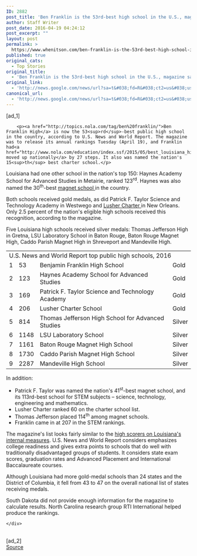 ```yaml
---
ID: 2882
post_title: 'Ben Franklin is the 53rd-best high school in the U.S., magazine says &#8211; NOLA.com'
author: Staff Writer
post_date: 2016-04-19 04:24:12
post_excerpt: ""
layout: post
permalink: >
  https://www.whenitson.com/ben-franklin-is-the-53rd-best-high-school-in-the-u-s-magazine-says-nola-com/
published: true
original_cats:
  - Top Stories
original_title:
  - 'Ben Franklin is the 53rd-best high school in the U.S., magazine says - NOLA.com'
original_link:
  - 'http://news.google.com/news/url?sa=t&#038;fd=R&#038;ct2=us&#038;usg=AFQjCNGC1FzxaA6tCfvfq0O-PDT613e4SA&#038;clid=c3a7d30bb8a4878e06b80cf16b898331&#038;cid=52779089612627&#038;ei=6rIVV7j_B827hAHUiYGICQ&#038;url=http://www.nola.com/education/index.ssf/2016/04/ben_franklin_best_high_school.html'
canonical_url:
  - 'http://news.google.com/news/url?sa=t&#038;fd=R&#038;ct2=us&#038;usg=AFQjCNGC1FzxaA6tCfvfq0O-PDT613e4SA&#038;clid=c3a7d30bb8a4878e06b80cf16b898331&#038;cid=52779089612627&#038;ei=6rIVV7j_B827hAHUiYGICQ&#038;url=http://www.nola.com/education/index.ssf/2016/04/ben_franklin_best_high_school.html'
---
```

 [ad_1]
<br><div readability="63.098901098901">

		
		

		<p><a href="http://topics.nola.com/tag/ben%20franklin/">Ben Franklin High</a> is now the 53<sup>rd</sup>-best public high school in the country, according to U.S. News and World Report. The magazine was to release its annual rankings Tuesday (April 19), and Franklin had<a href="http://www.nola.com/education/index.ssf/2015/05/best_louisiana_high_school_201.html"> moved up nationally</a> by 27 steps. It also was named the nation's 15<sup>th</sup> best charter school.</p>
<p>Louisiana had one other school in the nation's top 150: Haynes Academy School for Advanced Studies in Metairie, ranked 123<sup>rd</sup>. Haynes was also named the 30<sup>th</sup>-best <a href="http://topics.nola.com/tag/jefferson%20magnet%20schools/">magnet school </a>in the country. </p>
<p>Both schools received gold medals, as did Patrick F. Taylor Science and Technology Academy in Westwego and <a href="http://topics.nola.com/tag/lusher/">Lusher Charter </a>in New Orleans. Only 2.5 percent of the nation's eligible high schools received this recognition, according to the magazine.</p>
<p>Five Louisiana high schools received silver medals: Thomas Jefferson High in Gretna, LSU Laboratory School in Baton Rouge, Baton Rouge Magnet High, Caddo Parish Magnet High in Shreveport and Mandeville High. </p>
<link href="http://www.nola.com/r/css/nola.css" rel="stylesheet"/><table class="nola-table blue" cellspacing="0"><tbody readability="7.5"><tr class="explainer" readability="3"><td colspan="4">U.S. News and World Report top public high schools, 2016</td>
</tr><tr readability="2"><td>1</td>
<td>53</td>
<td>Benjamin Franklin High School</td>
<td>Gold</td>
</tr><tr readability="2"><td>2</td>
<td>123</td>
<td>Haynes Academy School for Advanced Studies</td>
<td>Gold</td>
</tr><tr readability="2"><td>3</td>
<td>169</td>
<td>Patrick F. Taylor Science and Technology Academy</td>
<td>Gold</td>
</tr><tr><td>4</td>
<td>206</td>
<td>Lusher Charter School</td>
<td>Gold</td>
</tr><tr readability="2"><td>5</td>
<td>814</td>
<td>Thomas Jefferson High School for Advanced Studies</td>
<td>Silver</td>
</tr><tr><td>6</td>
<td>1148</td>
<td>LSU Laboratory School</td>
<td>Silver</td>
</tr><tr readability="2"><td>7</td>
<td>1161</td>
<td>Baton Rouge Magnet High School</td>
<td>Silver</td>
</tr><tr readability="2"><td>8</td>
<td>1730</td>
<td>Caddo Parish Magnet High School</td>
<td>Silver</td>
</tr><tr><td>9</td>
<td>2287</td>
<td>Mandeville High School</td>
<td>Silver</td>
</tr></tbody></table><p>In addition:</p>
<ul><li>Patrick F. Taylor was named the nation's 41<sup>st</sup>-best magnet school, and its 113rd-best school for STEM subjects – science, technology, engineering and mathematics.</li>
<li>Lusher Charter ranked 60 on the charter school list.</li>
<li>Thomas Jefferson placed 114<sup>th</sup> among magnet schools.</li>
<li>Franklin came in at 207 in the STEM rankings. </li>
</ul><p>The magazine's list looks fairly similar to the <a href="http://www.nola.com/education/index.ssf/2015/12/top_25_louisiana_schools_2015.html#incart_river_index_topics">high scorers on Louisiana's internal measures</a>. U.S. News and World Report considers emphasizes college readiness and gives extra points to schools that do well with traditionally disadvantaged groups of students. It considers state exam scores, graduation rates and Advanced Placement and International Baccalaureate courses. </p>
<p>Although Louisiana had more gold-medal schools than 24 states and the District of Columbia, it fell from 43 to 47 on the overall national list of states receiving medals.</p>
<p>South Dakota did not provide enough information for the magazine to calculate results. North Carolina research group RTI International helped produce the rankings. </p>

		
		

		
		

	</div>
<br>[ad_2]
<br><a href="http://news.google.com/news/url?sa=t&#038;fd=R&#038;ct2=us&#038;usg=AFQjCNGC1FzxaA6tCfvfq0O-PDT613e4SA&#038;clid=c3a7d30bb8a4878e06b80cf16b898331&#038;cid=52779089612627&#038;ei=6rIVV7j_B827hAHUiYGICQ&#038;url=http://www.nola.com/education/index.ssf/2016/04/ben_franklin_best_high_school.html">Source </a>
